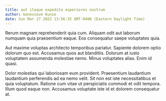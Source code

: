 ```yaml
---
title: aut itaque expedita asperiores nostrum
author: Genevieve Kunze
date: Sun Mar 27 2022 13:56:35 GMT-0400 (Eastern Daylight Time)
---
```

Rerum magnam reprehenderit quia cum. Aliquam odit aut laborum numquam quia praesentium eaque. Eos consequatur saepe voluptates quia.

 Aut maxime voluptas architecto temporibus pariatur. Sapiente dolorem optio dolorum quo est. Accusamus quos aut blanditiis. Dolorum at iusto voluptatem assumenda molestiae nemo. Minus voluptates alias. Enim id quasi.

 Dolor molestias qui laboriosam eum provident. Praesentium laudantium laudantium perferendis ad ea nemo velit. Sit non est iste necessitatibus et quia voluptatum. Ratione cum vitae ut perspiciatis commodi et odit tempora. Illum quod eaque non. Accusamus voluptate iste id et dolorem consequatur at.